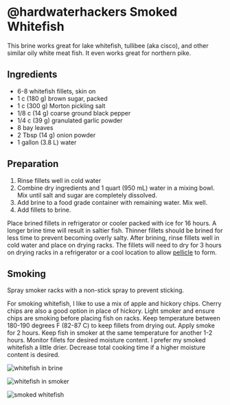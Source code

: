 # @hardwaterhackers Smoked Whitefish

This brine works great for lake whitefish, tullibee (aka cisco), and other similar oily white meat fish.  It even works great for northern pike.

## Ingredients

- 6-8 whitefish fillets, skin on
- 1 c (180 g) brown sugar, packed
- 1 c (300 g) Morton pickling salt
- 1/8 c (14 g) coarse ground black pepper
- 1/4 c (39 g) granulated garlic powder
- 8 bay leaves
- 2 Tbsp (14 g) onion powder
- 1 gallon (3.8 L) water

## Preparation

1. Rinse fillets well in cold water
2. Combine dry ingredients and 1 quart (950 mL) water in a mixing bowl.  Mix until salt and sugar are completely dissolved.
3. Add brine to a food grade container with remaining water.  Mix well.
4. Add fillets to brine.

Place brined fillets in refrigerator or cooler packed with ice for 16 hours.  A longer brine time will result in saltier fish.  Thinner fillets should be brined for less time to prevent becoming overly salty.  After brining, rinse fillets well in cold water and place on drying racks.  The fillets will need to dry for 3 hours on drying racks in a refrigerator or a cool location to allow [pellicle](https://en.wikipedia.org/wiki/Pellicle_(cooking)) to form.

## Smoking

Spray smoker racks with a non-stick spray to prevent sticking.

For smoking whitefish, I like to use a mix of apple and hickory chips.  Cherry chips are also a good option in place of hickory.  Light smoker and ensure chips are smoking before placing fish on racks.  Keep temperature between 180-190 degrees F (82-87 C) to keep fillets from drying out.  Apply smoke for 2 hours.  Keep fish in smoker at the same temperature for another 1-2 hours.  Monitor fillets for desired moisture content.  I prefer my smoked whitefish a little drier.  Decrease total cooking time if a higher moisture content is desired.

![whitefish in brine](https://github.com/hardwaterhacker/1337-Noms-The-Hacker-Cookbook/blob/master/snacks/hardwaterhacker_smoked_whitefish/whitefish_brine.jpg "Whitefish in brine")

![whitefish in smoker](https://github.com/hardwaterhacker/1337-Noms-The-Hacker-Cookbook/blob/master/snacks/hardwaterhacker_smoked_whitefish/whitefish_in_smoker.jpg "Whitefish in smoker")

![smoked whitefish](https://github.com/hardwaterhacker/1337-Noms-The-Hacker-Cookbook/blob/master/snacks/hardwaterhacker_smoked_whitefish/smoked_whitefish.jpg "Smoked whitefish")
